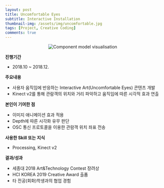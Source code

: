 ```yaml
---
layout: post
title: Uncomfortable Eyes
subtitle: Interactive Installation
thumbnail-img: /assets/img/uncomfortable.jpg
tags: [Project, Creative Coding]
comments: true
---
```


<center>
<img src="/assets/img/Uncomfortable_eyes_demo.gif" alt="Component model visualisation">
</center>  

**진행기간**
  - 2018.10 ~ 2018.12.  

**주요내용**
  - 사용자 움직임에 반응하는 Interactive Art(Uncomfortable Eyes) 콘텐츠 개발
  - Kinect v2를 통해 관람객의 위치와 거리 파악하고 움직임에 따른 시각적 효과 연출  

**본인이 기여한 점** 
  - 이미지 애니메이션 효과 적용 
  - Depth에 따른 시각화 유무 판단 
  - OSC 통신 프로토콜을 이용한 관람객 위치 좌표 전송  

**사용한 Skill 또는 지식** 
  - Processing, Kinect v2  

**결과/성과** 
  - 세종대 2018 Art&Technology Contest 장려상 
  - HCI KOREA 2019 Creative Award 출품 
  - 타 전공(회화)학생과의 협업 경험  

